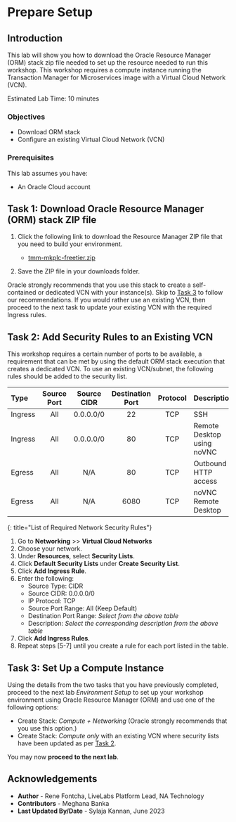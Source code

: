 # Prepare Setup

## Introduction
This lab will show you how to download the Oracle Resource Manager (ORM) stack zip file needed to set up the resource needed to run this workshop. This workshop requires a compute instance running the Transaction Manager for Microservices image with a Virtual Cloud Network (VCN).

Estimated Lab Time: 10 minutes

### Objectives
-   Download ORM stack
-   Configure an existing Virtual Cloud Network (VCN)

### Prerequisites

This lab assumes you have:

- An Oracle Cloud account

## Task 1: Download Oracle Resource Manager (ORM) stack ZIP file
1.  Click the following link to download the Resource Manager ZIP file that you need to build your environment.

    - [tmm-mkplc-freetier.zip](https://objectstorage.us-ashburn-1.oraclecloud.com/p/PszwMj5X-ILvE5_5yNipJvl2qTiqDxcFEjC219McuqtGmycd2vAQhlfaXTX7gfuY/n/natdsecurity/b/stack/o/tmm-mkplc-freetier.zip)

2. Save the ZIP file in your downloads folder.

Oracle strongly recommends that you use this stack to create a self-contained or dedicated VCN with your instance(s). Skip to [Task 3](#task-3-set-up-a-compute-instance) to follow our recommendations. If you would rather use an existing VCN, then proceed to the next task to update your existing VCN with the required Ingress rules.

## Task 2: Add Security Rules to an Existing VCN

This workshop requires a certain number of ports to be available, a requirement that can be met by using the default ORM stack execution that creates a dedicated VCN. To use an existing VCN/subnet, the following rules should be added to the security list.

| Type           | Source Port    | Source CIDR | Destination Port | Protocol | Description                           |
| :-----------   |   :--------:   |  :--------: |    :----------:  | :----:   | :------------------------------------ |
| Ingress        | All            | 0.0.0.0/0   | 22               | TCP      | SSH                                   |
| Ingress        | All            | 0.0.0.0/0   | 80               | TCP      | Remote Desktop using noVNC            |
| Egress         | All            | N/A         | 80               | TCP      | Outbound HTTP access                  |
| Egress         | All            | N/A         | 6080              | TCP      | noVNC Remote Desktop                |
{: title="List of Required Network Security Rules"}

<!-- **Notes**: This next table is for reference and should be adapted for the workshop. If optional rules are needed as shown in the example below, then uncomment it and add those optional rules. The first entry is just for illustration and may not fit your workshop -->

<!--
| Type           | Source Port    | Source CIDR | Destination Port | Protocol | Description                           |
| :-----------   |   :--------:   |  :--------: |    :----------:  | :----:   | :------------------------------------ |
| Ingress        | All            | 0.0.0.0/0   | 443               | TCP     | e.g. Remote access for web app        |
{: title="List of Optional Network Security Rules"}
-->

1. Go to **Networking** >> **Virtual Cloud Networks**
2. Choose your network.
3. Under **Resources**, select **Security Lists**.
4. Click **Default Security Lists** under **Create Security List**.
5. Click **Add Ingress Rule**.
6. Enter the following:
    - Source Type: CIDR
    - Source CIDR: 0.0.0.0/0
    - IP Protocol: TCP
    - Source Port Range: All (Keep Default)
    - Destination Port Range: *Select from the above table*
    - Description: *Select the corresponding description from the above table*
7. Click **Add Ingress Rules**.
8. Repeat steps [5-7] until you create a rule for each port listed in the table.

## Task 3: Set Up a Compute Instance
Using the details from the two tasks that you have previously completed, proceed to the next lab *Environment Setup* to set up your workshop environment using Oracle Resource Manager (ORM) and use one of the following options:

-  Create Stack:  *Compute + Networking* (Oracle strongly recommends that you use this option.)
-  Create Stack:  *Compute only* with an existing VCN where security lists have been updated as per [Task 2](#task-2-add-security-rules-to-an-existing-vcn).

You may now **proceed to the next lab**.

## Acknowledgements
* **Author** - Rene Fontcha, LiveLabs Platform Lead, NA Technology
* **Contributors** - Meghana Banka
* **Last Updated By/Date** - Sylaja Kannan, June 2023
